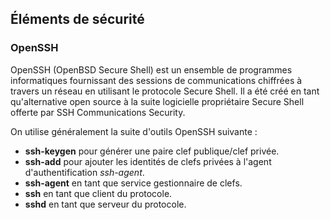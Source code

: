 ## Éléments de sécurité

### OpenSSH

OpenSSH (OpenBSD Secure Shell) est un ensemble de programmes informatiques fournissant des sessions
de communications chiffrées à travers un réseau en utilisant le protocole Secure Shell. Il a été
créé en tant qu'alternative open source à la suite logicielle propriétaire Secure Shell offerte par
SSH Communications Security.

On utilise généralement la suite d'outils OpenSSH suivante :

* **ssh-keygen** pour générer une paire clef publique/clef privée.
* **ssh-add** pour ajouter les identités de clefs privées à l'agent d'authentification *ssh-agent*.
* **ssh-agent** en tant que service gestionnaire de clefs.
* **ssh** en tant que client du protocole.
* **sshd** en tant que serveur du protocole.
